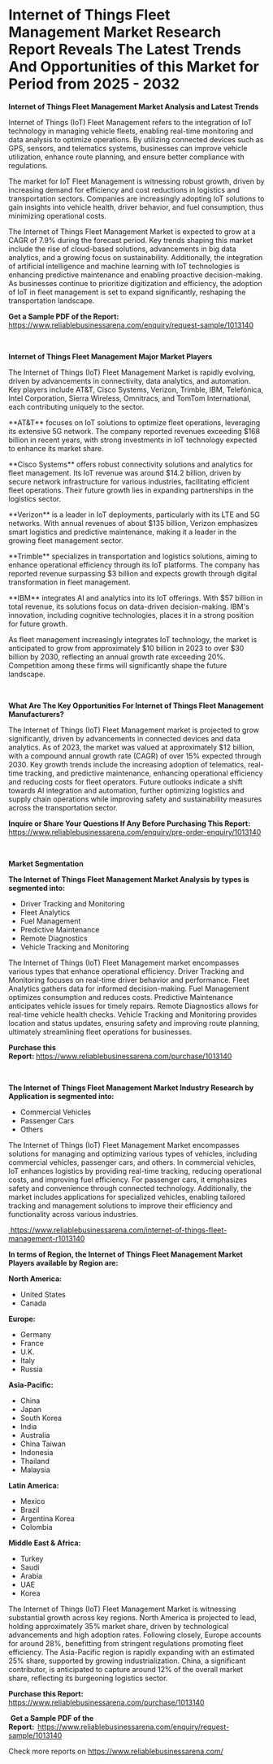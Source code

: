 <p><h1>Internet of Things Fleet Management Market Research Report Reveals The Latest Trends And Opportunities of this Market for Period from 2025 - 2032</h1></p><p><strong>Internet of Things Fleet Management Market Analysis and Latest Trends</strong></p>
<p><p>Internet of Things (IoT) Fleet Management refers to the integration of IoT technology in managing vehicle fleets, enabling real-time monitoring and data analysis to optimize operations. By utilizing connected devices such as GPS, sensors, and telematics systems, businesses can improve vehicle utilization, enhance route planning, and ensure better compliance with regulations.</p><p>The market for IoT Fleet Management is witnessing robust growth, driven by increasing demand for efficiency and cost reductions in logistics and transportation sectors. Companies are increasingly adopting IoT solutions to gain insights into vehicle health, driver behavior, and fuel consumption, thus minimizing operational costs. </p><p>The Internet of Things Fleet Management Market is expected to grow at a CAGR of 7.9% during the forecast period. Key trends shaping this market include the rise of cloud-based solutions, advancements in big data analytics, and a growing focus on sustainability. Additionally, the integration of artificial intelligence and machine learning with IoT technologies is enhancing predictive maintenance and enabling proactive decision-making. As businesses continue to prioritize digitization and efficiency, the adoption of IoT in fleet management is set to expand significantly, reshaping the transportation landscape.</p></p>
<p><strong>Get a Sample PDF of the Report:&nbsp;</strong> <a href="https://www.reliablebusinessarena.com/enquiry/request-sample/1013140?utm_campaign=2529&utm_medium=2&utm_source=Github&utm_content=ia&utm_term=06032025&utm_id=internet-of-things-fleet-management">https://www.reliablebusinessarena.com/enquiry/request-sample/1013140</a></p>
<p>&nbsp;</p>
<p><strong>Internet of Things Fleet Management Major Market Players</strong></p>
<p><p>The Internet of Things (IoT) Fleet Management Market is rapidly evolving, driven by advancements in connectivity, data analytics, and automation. Key players include AT&T, Cisco Systems, Verizon, Trimble, IBM, Telefónica, Intel Corporation, Sierra Wireless, Omnitracs, and TomTom International, each contributing uniquely to the sector.</p><p>**AT&T** focuses on IoT solutions to optimize fleet operations, leveraging its extensive 5G network. The company reported revenues exceeding $168 billion in recent years, with strong investments in IoT technology expected to enhance its market share.</p><p>**Cisco Systems** offers robust connectivity solutions and analytics for fleet management. Its IoT revenue was around $14.2 billion, driven by secure network infrastructure for various industries, facilitating efficient fleet operations. Their future growth lies in expanding partnerships in the logistics sector.</p><p>**Verizon** is a leader in IoT deployments, particularly with its LTE and 5G networks. With annual revenues of about $135 billion, Verizon emphasizes smart logistics and predictive maintenance, making it a leader in the growing fleet management sector.</p><p>**Trimble** specializes in transportation and logistics solutions, aiming to enhance operational efficiency through its IoT platforms. The company has reported revenue surpassing $3 billion and expects growth through digital transformation in fleet management.</p><p>**IBM** integrates AI and analytics into its IoT offerings. With $57 billion in total revenue, its solutions focus on data-driven decision-making. IBM's innovation, including cognitive technologies, places it in a strong position for future growth.</p><p>As fleet management increasingly integrates IoT technology, the market is anticipated to grow from approximately $10 billion in 2023 to over $30 billion by 2030, reflecting an annual growth rate exceeding 20%. Competition among these firms will significantly shape the future landscape.</p></p>
<p>&nbsp;</p>
<p><strong>What Are The Key Opportunities For Internet of Things Fleet Management Manufacturers?</strong></p>
<p><p>The Internet of Things (IoT) Fleet Management market is projected to grow significantly, driven by advancements in connected devices and data analytics. As of 2023, the market was valued at approximately $12 billion, with a compound annual growth rate (CAGR) of over 15% expected through 2030. Key growth trends include the increasing adoption of telematics, real-time tracking, and predictive maintenance, enhancing operational efficiency and reducing costs for fleet operators. Future outlooks indicate a shift towards AI integration and automation, further optimizing logistics and supply chain operations while improving safety and sustainability measures across the transportation sector.</p></p>
<p><strong>Inquire or Share Your Questions If Any Before Purchasing This Report:</strong> <a href="https://www.reliablebusinessarena.com/enquiry/pre-order-enquiry/1013140?utm_campaign=2529&utm_medium=2&utm_source=Github&utm_content=ia&utm_term=06032025&utm_id=internet-of-things-fleet-management">https://www.reliablebusinessarena.com/enquiry/pre-order-enquiry/1013140</a></p>
<p>&nbsp;</p>
<p><strong>Market Segmentation</strong></p>
<p><strong>The Internet of Things Fleet Management Market Analysis by types is segmented into:</strong></p>
<p><ul><li>Driver Tracking and Monitoring</li><li>Fleet Analytics</li><li>Fuel Management</li><li>Predictive Maintenance</li><li>Remote Diagnostics</li><li>Vehicle Tracking and Monitoring</li></ul></p>
<p><p>The Internet of Things (IoT) Fleet Management market encompasses various types that enhance operational efficiency. Driver Tracking and Monitoring focuses on real-time driver behavior and performance. Fleet Analytics gathers data for informed decision-making. Fuel Management optimizes consumption and reduces costs. Predictive Maintenance anticipates vehicle issues for timely repairs. Remote Diagnostics allows for real-time vehicle health checks. Vehicle Tracking and Monitoring provides location and status updates, ensuring safety and improving route planning, ultimately streamlining fleet operations for businesses.</p></p>
<p><strong>Purchase this Report:&nbsp;</strong><a href="https://www.reliablebusinessarena.com/purchase/1013140?utm_campaign=2529&utm_medium=2&utm_source=Github&utm_content=ia&utm_term=06032025&utm_id=internet-of-things-fleet-management">https://www.reliablebusinessarena.com/purchase/1013140</a></p>
<p>&nbsp;</p>
<p><strong>The Internet of Things Fleet Management Market Industry Research by Application is segmented into:</strong></p>
<p><ul><li>Commercial Vehicles</li><li>Passenger Cars</li><li>Others</li></ul></p>
<p><p>The Internet of Things (IoT) Fleet Management Market encompasses solutions for managing and optimizing various types of vehicles, including commercial vehicles, passenger cars, and others. In commercial vehicles, IoT enhances logistics by providing real-time tracking, reducing operational costs, and improving fuel efficiency. For passenger cars, it emphasizes safety and convenience through connected technology. Additionally, the market includes applications for specialized vehicles, enabling tailored tracking and management solutions to improve their efficiency and functionality across various industries.</p></p>
<p><a href="https://www.reliablebusinessarena.com/internet-of-things-fleet-management-r1013140?utm_campaign=2529&utm_medium=2&utm_source=Github&utm_content=ia&utm_term=06032025&utm_id=internet-of-things-fleet-management">&nbsp;https://www.reliablebusinessarena.com/internet-of-things-fleet-management-r1013140</a></p>
<p><strong>In terms of Region, the Internet of Things Fleet Management Market Players available by Region are:</strong></p>
<p>
    <p> <strong> North America: </strong>
        <ul>
            <li>United States</li>
            <li>Canada</li>
        </ul>
        </p> 
    <p> <strong> Europe: </strong>
        <ul>
            <li>Germany</li>
            <li>France</li>
            <li>U.K.</li>
            <li>Italy</li>
            <li>Russia</li>
        </ul>
        </p> 
    <p> <strong> Asia-Pacific: </strong>
        <ul>
            <li>China</li>
            <li>Japan</li>
            <li>South Korea</li>
            <li>India</li>
            <li>Australia</li>
            <li>China Taiwan</li>
            <li>Indonesia</li>
            <li>Thailand</li>
            <li>Malaysia</li>
        </ul>
        </p> 
    <p> <strong> Latin America: </strong>
        <ul>
            <li>Mexico</li>
            <li>Brazil</li>
            <li>Argentina Korea</li>
            <li>Colombia</li>
        </ul>
        </p> 
    <p> <strong> Middle East & Africa: </strong>
        <ul>
            <li>Turkey</li>
            <li>Saudi</li>
            <li>Arabia</li>
            <li>UAE</li>
            <li>Korea</li>
        </ul>
    </p>
    </p>
<p><p>The Internet of Things (IoT) Fleet Management Market is witnessing substantial growth across key regions. North America is projected to lead, holding approximately 35% market share, driven by technological advancements and high adoption rates. Following closely, Europe accounts for around 28%, benefitting from stringent regulations promoting fleet efficiency. The Asia-Pacific region is rapidly expanding with an estimated 25% share, supported by growing industrialization. China, a significant contributor, is anticipated to capture around 12% of the overall market share, reflecting its burgeoning logistics sector.</p></p>
<p><strong>Purchase this Report: </strong><a href="https://www.reliablebusinessarena.com/purchase/1013140?utm_campaign=2529&utm_medium=2&utm_source=Github&utm_content=ia&utm_term=06032025&utm_id=internet-of-things-fleet-management">https://www.reliablebusinessarena.com/purchase/1013140</a></p>
<p>&nbsp;<strong>Get a Sample PDF of the Report:&nbsp;&nbsp;</strong><a href="https://www.reliablebusinessarena.com/enquiry/request-sample/1013140?utm_campaign=2529&utm_medium=2&utm_source=Github&utm_content=ia&utm_term=06032025&utm_id=internet-of-things-fleet-management">https://www.reliablebusinessarena.com/enquiry/request-sample/1013140</a></p>
<p><strong></strong></p>
<p>Check more reports on <a href="https://www.reliablebusinessarena.com/?utm_campaign=2529&utm_medium=2&utm_source=Github&utm_content=ia&utm_term=06032025&utm_id=internet-of-things-fleet-management">https://www.reliablebusinessarena.com/</a></p>